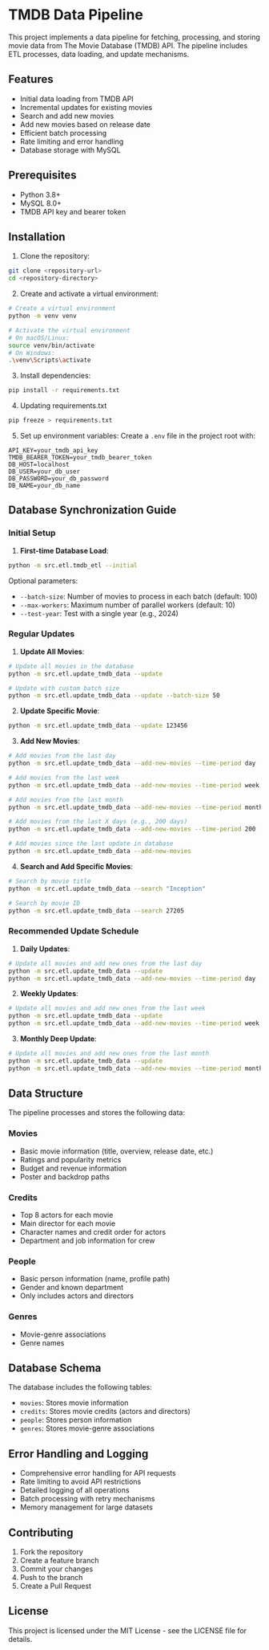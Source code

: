 # TMDB Data Pipeline

This project implements a data pipeline for fetching, processing, and storing movie data from The Movie Database (TMDB) API. The pipeline includes ETL processes, data loading, and update mechanisms.

## Features

- Initial data loading from TMDB API
- Incremental updates for existing movies
- Search and add new movies
- Add new movies based on release date
- Efficient batch processing
- Rate limiting and error handling
- Database storage with MySQL

## Prerequisites

- Python 3.8+
- MySQL 8.0+
- TMDB API key and bearer token

## Installation

1. Clone the repository:

```bash
git clone <repository-url>
cd <repository-directory>
```

2. Create and activate a virtual environment:

```bash
# Create a virtual environment
python -m venv venv

# Activate the virtual environment
# On macOS/Linux:
source venv/bin/activate
# On Windows:
.\venv\Scripts\activate
```

3. Install dependencies:

```bash
pip install -r requirements.txt
```

4. Updating requirements.txt

```bash
pip freeze > requirements.txt
```

5. Set up environment variables:
   Create a `.env` file in the project root with:

```
API_KEY=your_tmdb_api_key
TMDB_BEARER_TOKEN=your_tmdb_bearer_token
DB_HOST=localhost
DB_USER=your_db_user
DB_PASSWORD=your_db_password
DB_NAME=your_db_name
```

## Database Synchronization Guide

### Initial Setup

1. **First-time Database Load**:
```bash
python -m src.etl.tmdb_etl --initial
```
Optional parameters:
- `--batch-size`: Number of movies to process in each batch (default: 100)
- `--max-workers`: Maximum number of parallel workers (default: 10)
- `--test-year`: Test with a single year (e.g., 2024)

### Regular Updates

1. **Update All Movies**:
```bash
# Update all movies in the database
python -m src.etl.update_tmdb_data --update

# Update with custom batch size
python -m src.etl.update_tmdb_data --update --batch-size 50
```

2. **Update Specific Movie**:
```bash
python -m src.etl.update_tmdb_data --update 123456
```

3. **Add New Movies**:
```bash
# Add movies from the last day
python -m src.etl.update_tmdb_data --add-new-movies --time-period day

# Add movies from the last week
python -m src.etl.update_tmdb_data --add-new-movies --time-period week

# Add movies from the last month
python -m src.etl.update_tmdb_data --add-new-movies --time-period month

# Add movies from the last X days (e.g., 200 days)
python -m src.etl.update_tmdb_data --add-new-movies --time-period 200

# Add movies since the last update in database
python -m src.etl.update_tmdb_data --add-new-movies
```

4. **Search and Add Specific Movies**:
```bash
# Search by movie title
python -m src.etl.update_tmdb_data --search "Inception"

# Search by movie ID
python -m src.etl.update_tmdb_data --search 27205
```

### Recommended Update Schedule

1. **Daily Updates**:
```bash
# Update all movies and add new ones from the last day
python -m src.etl.update_tmdb_data --update
python -m src.etl.update_tmdb_data --add-new-movies --time-period day
```

2. **Weekly Updates**:
```bash
# Update all movies and add new ones from the last week
python -m src.etl.update_tmdb_data --update
python -m src.etl.update_tmdb_data --add-new-movies --time-period week
```

3. **Monthly Deep Update**:
```bash
# Update all movies and add new ones from the last month
python -m src.etl.update_tmdb_data --update
python -m src.etl.update_tmdb_data --add-new-movies --time-period month
```

## Data Structure

The pipeline processes and stores the following data:

### Movies

- Basic movie information (title, overview, release date, etc.)
- Ratings and popularity metrics
- Budget and revenue information
- Poster and backdrop paths

### Credits

- Top 8 actors for each movie
- Main director for each movie
- Character names and credit order for actors
- Department and job information for crew

### People

- Basic person information (name, profile path)
- Gender and known department
- Only includes actors and directors

### Genres

- Movie-genre associations
- Genre names

## Database Schema

The database includes the following tables:

- `movies`: Stores movie information
- `credits`: Stores movie credits (actors and directors)
- `people`: Stores person information
- `genres`: Stores movie-genre associations

## Error Handling and Logging

- Comprehensive error handling for API requests
- Rate limiting to avoid API restrictions
- Detailed logging of all operations
- Batch processing with retry mechanisms
- Memory management for large datasets

## Contributing

1. Fork the repository
2. Create a feature branch
3. Commit your changes
4. Push to the branch
5. Create a Pull Request

## License

This project is licensed under the MIT License - see the LICENSE file for details.
